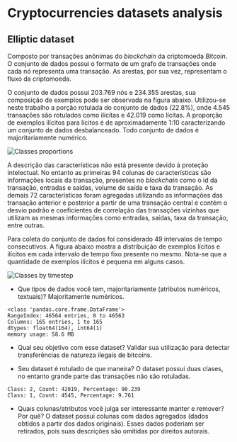 # Cryptocurrencies datasets analysis


## Elliptic dataset

Composto por transações anônimas do *blockchain* da criptomoeda *Bitcoin*. O conjunto de dados possui o formato de um grafo de transações onde cada nó representa uma transação. As arestas, por sua vez, representam o fluxo da criptomoeda.

O conjunto de dados possui 203.769 nós e 234.355 arestas, sua composição de exemplos pode ser observada na figura abaixo. Utilizou-se neste trabalho a porção rotulada do conjunto de dados (22.8%), onde 4.545 transações são rotulados como ilícitas e 42.019 como lícitas. A proporção de exemplos ilícitos para lícitos é de aproximadamente 1:10 caracterizando um conjunto de dados desbalanceado. Todo conjunto de dados é majoritariamente numérico.


![Classes proportions](/final_assignment/01_elliptic_dataset/figs/classes_proportions_1.png)


A descrição das características não está presente devido à proteção intelectual. No entanto as primeiras 94 colunas de características são informações locais da transação, presentes no *blockchain* como o id da transação, entradas e saídas, volume de saída e taxa da transação. As demais 72 características foram agregadas utilizando as informações das transação anterior e posterior a partir de uma transação central e contém o desvio padrão e coeficientes de correlação das transações vizinhas que utilizam as mesmas informações como entradas, saídas, taxa da transação, entre outras.

Para coleta do conjunto de dados foi considerado 49 intervalos de tempo consecutivos. A figura abaixo mostra a distribuição de exemplos lícitos e ilícitos em cada intervalo de tempo fixo presente no mesmo. Nota-se que a quantidade de exemplos ilícitos é pequena em alguns casos.


![Classes by timestep](/final_assignment/01_elliptic_dataset/figs/classes_by_timestep.png)


- Que tipos de dados você tem, majoritariamente (atributos numéricos, textuais)?
Majoritamente numéricos.

```
<class 'pandas.core.frame.DataFrame'>
RangeIndex: 46564 entries, 0 to 46563
Columns: 165 entries, 1 to 165
dtypes: float64(164), int64(1)
memory usage: 58.6 MB
```

- Qual seu objetivo com esse dataset?
Validar sua utilização para detectar transferências de natureza ilegais de bitcoins. 

- Seu dataset é rotulado de que maneira?
O dataset possui duas clases, no entanto grande parte das transações não são rotuladas.

```
Class: 2, Count: 42019, Percentage: 90.239
Class: 1, Count: 4545, Percentage: 9.761

```


- Quais colunas/atributos você julga ser interessante manter e remover? Por quê?
O dataset possui colunas com dados agregados (dados obtidos a partir dos dados originais). Esses dados poderiam ser retirados, pois suas descrições são omitidas por direitos autorais.
